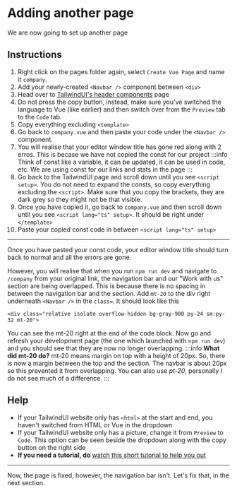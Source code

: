 # Adding another page
We are now going to set up another page
## Instructions
1. Right click on the pages folder again, select `Create Vue Page` and name it `company`.
2. Add your newly-created `<Navbar />` component between `<div>`
3. Head over to [TailwindUI's header components](https://tailwindui.com/components/marketing/sections/header) page
4. Do not press the copy button, instead, make sure you've switched the language to Vue (like earlier) and then switch over from the `Preview` tab to the `Code` tab.
5. Copy everything excluding `<template>`
6. Go back to `company.vue` and then paste your code under the `<Navbar />` component.
7. You will realise that your editor window title has gone red along with 2 erros. This is becase we have not copied the const for our project
:::info
Think of const like a variable, it can be updated, it can be used in code, etc. We are using const for our links and stats in the page
:::
8. Go back to the TailwindUI page and scroll down until you see `<script setup>`. You do not need to expand the consts, so copy everything excluding the `<script>`. Make sure that you copy the brackets, they are dark grey so they might not be that visible.
9. Once you have copied it, go back to `company.vue` and then scroll down until you see `<script lang="ts" setup>`. It should be right under `</template>`
10. Paste your copied const code in between `<script lang="ts" setup>`
---
Once you have pasted your const code, your editor window title should turn back to normal and all the errors are gone.

However, you will realise that when you run `npm run dev` and navigate to `/company` from your original link, the navigation bar and our "Work with us" section are being overlapped. This is because there is no spacing in between the navigation bar and the section. Add `mt-20` to the div right underneath `<Navbar />` in the `class=`. It should look like this
```vue
<div class="relative isolate overflow-hidden bg-gray-900 py-24 sm:py-32 mt-20">
```
You can see the mt-20 right at the end of the code block. Now go and refresh your development page (the one which launched with `npm run dev`) and you should see that they are now no longer overlapping. 
:::info
**What did mt-20 do?** mt-20 means margin on top with a height of 20px. So, there is now a margin between the top and the section. The navbar is about 20px so this prevented it from overlapping. You can also use *pt-20*, personally I do not see much of a difference.
:::
## Help
* If your TailwindUI website only has `<html>` at the start and end, you haven't switched from HTML or Vue in the dropdown
* If your TailwindUI website only has a picture, change it from `Preview` to `Code`. This option can be seen beside the dropdown along with the copy button on the right side 
* **If you need a tutorial, do** [watch this short tutorial to help you out](/web-another-page01.mp4)

---
Now, the page is fixed, however, the navigation bar isn't. Let's fix that, in the next section.